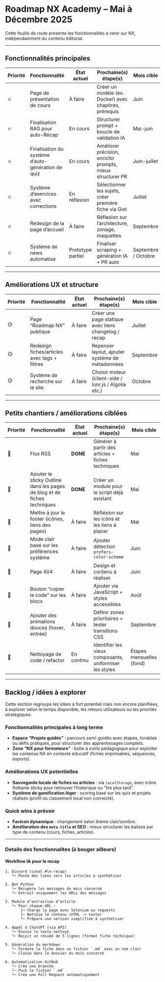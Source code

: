 # Roadmap NX Academy – Mai à Décembre 2025

Cette feuille de route présente les fonctionnalités à venir sur NX, indépendamment du contenu éditorial.

---

## Fonctionnalités principales

| Priorité | Fonctionnalité                                    | État actuel       | Prochaine(s) étape(s)                                      | Mois cible          |
| -------- | ------------------------------------------------- | ----------------- | ---------------------------------------------------------- | ------------------- |
| 🔥       | Page de présentation de cours                     | À faire           | Créer un modèle (ex. Docker) avec chapitres, prérequis     | Juin                |
| 🔥       | Finalisation RAG pour auto-Récap                  | En cours          | Structurer prompt + boucle de validation IA                | Mai-juin            |
| 🔥       | Finalisation du système d’auto-génération de quiz | En cours          | Améliorer précision, enrichir prompts, mieux structurer PR | Juin-juillet        |
| 🔥       | Système d’exercices avec corrections              | En réflexion      | Sélectionner les sujets, créer première fiche via Gist     | Juillet             |
| 🔥       | Redesign de la page d’accueil                     | À faire           | Réflexion sur l’architecture, zonage, maquettes            | Septembre           |
| 🔥       | Système de news automatisé                        | Prototype partiel | Finaliser scraping + génération IA + PR auto               | Septembre / Octobre |

---

## Améliorations UX et structure

| Priorité | Fonctionnalité                               | État actuel | Prochaine(s) étape(s)                                 | Mois cible |
| -------- | -------------------------------------------- | ----------- | ----------------------------------------------------- | ---------- |
| 🟡       | Page “Roadmap NX” publique                   | À faire     | Créer une page statique avec liens changelog / recap  | Juillet    |
| 🟡       | Redesign fiches/articles avec tags + filtres | À faire     | Repenser layout, ajouter système de métadonnées       | Septembre  |
| 🟡       | Système de recherche sur le site             | À faire     | Choisir moteur (client-side / lunr.js / Algolia etc.) | Octobre    |

---

## Petits chantiers / améliorations ciblées

| Priorité | Fonctionnalité                                                           | État actuel | Prochaine(s) étape(s)                                   | Mois cible               |
| -------- | ------------------------------------------------------------------------ | ----------- | ------------------------------------------------------- | ------------------------ |
| 🧊       | Flux RSS                                                                 | **DONE**    | Générer à partir des articles + fiches techniques       | Mai                      |
| 🧊       | Ajouter le sticky Outline dans les pages de blog et de fiches techniques | **DONE**    | Créer un module pour le script déjà existant            | Mai                      |
| 🧊       | Mettre à jour le footer (icônes, liens des pages)                        | À faire     | Réfléxion sur les icôns et les liens à placer           | Mai                      |
| 🧊       | Mode clair basé sur les préférences système                              | À faire     | Ajouter détection `prefers-color-scheme`                | Juin                     |
| 🧊       | Page 404                                                                 | À faire     | Design et contenu à réaliser                            | Juin                     |
| 🧊       | Bouton “copier le code” sur les blocs                                    | À faire     | Ajouter via JavaScript + styles accessibles             | Août                     |
| 🧊       | Ajouter des animations douces (hover, entrée)                            | À faire     | Définir zones prioritaires + tester transitions CSS     | Septembre                |
| 🧊       | Nettoyage de code / refactor                                             | En continu  | Identifier les vieux composants, uniformiser les styles | Étapes mensuelles (fond) |

---

## Backlog / idées à explorer

Cette section regroupe les idées à fort potentiel mais non encore planifiées, à explorer selon le temps disponible, les retours utilisateurs ou les priorités stratégiques.

### Fonctionnalités principales à long terme

- **Espace “Projets guidés”** : parcours semi-guidés avec étapes, livrables ou défis pratiques, pour structurer des apprentissages complets.
- **Zone “NX pour formateurs”** : boîte à outils pédagogique pour exploiter les contenus NX en contexte éducatif (fiches imprimables, séquences, exports).

### Améliorations UX potentielles

- **Sauvegarde locale de fiches ou articles** : via `localStorage`, avec icône flottante sticky pour retrouver l’historique ou “lire plus tard”.
- **Système de gamification léger** : scoring basé sur les quiz et projets réalisés (profil ou classement local non connecté).

### Quick wins à prévoir

- **Favicon dynamique** : changement selon thème clair/sombre.
- **Amélioration des `meta.title` et SEO** : mieux structurer les balises par type de contenu (cours, fiches, articles).

---

### Details des fonctionnalites (à bouger ailleurs)

#### Workflow IA pour le recap

```
1. Discord (canal #le-recap)
   └─ Poste des liens vers les articles à synthétiser

2. Bot Python
   └─ Récupère les messages du mois concerné
   └─ Extrait uniquement les URLs des messages

3. Module d’extraction d’article
   └─ Pour chaque URL :
       ├─ Charge la page avec Selenium ou requests
       ├─ Nettoie le contenu (HTML -> texte)
       └─ Prépare une version simplifiée à synthétiser

4. Appel à ChatGPT (via API)
   └─ Envoie le texte nettoyé
   └─ Reçoit un résumé de 5 lignes (format fiche technique)

5. Génération du markdown
   └─ Formate la fiche dans un fichier `.md` avec un nom clair
   └─ Classe dans le dossier du mois concerné

6. Automatisation GitHub
   └─ Crée une branche
   └─ Push le fichier `.md`
   └─ Crée une Pull Request automatiquement
```
